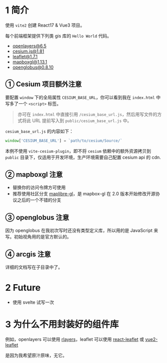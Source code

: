 # 1 简介

使用 `vite2` 创建 React17 & Vue3 项目。

每个前端框架提供下列类 gis 库的 `Hello World` 代码。

- openlayers@6.5
- cesium.js@1.81
- leaflet@1.7.1
- mapboxgl@1.13.1
- openglobus@0.8.10



## ① Cesium 项目额外注意

要配置 `window` 下的全局属性 `CESIUM_BASE_URL`，你可以看到我在 `index.html` 中写多了一个 `<script>` 标签。

> 亦可在 `index.html` 中直接引用 `/cesium_base_url.js`，然后用写文件的方式将此 URL 提前写入到 `public/cesium_base_url.js` 中。

`cesium_base_url.js` 的内容如下：

``` js
window['CESIUM_BASE_URL'] = `path/to/cesium/Source/`
```

本例不使用 `vite-cesium-plugin`，即不将 `cesium` 依赖中的额外资源拷贝到 `public` 目录下，仅适用于开发环境，生产环境需要自己配置 cesium api 的 cdn.



## ② mapboxgl 注意

- 替换你的访问令牌方可使用
- 推荐使用社区分支 [maplibre-gl](https://github.com/maplibre/maplibre-gl-js)，是 mapbox-gl 在 2.0 版本开始修改开源协议之后的一个不错的分支



## ③ openglobus 注意

因为 openglobus 在我初次写时还没有类型定义库，所以用的是 JavaScript 来写。初始视角用的是官方默认的。



## ④ arcgis 注意

详细的文档写在子目录中了。



# 2 Future

- 使用 svelte 试写一次



# 3 为什么不用封装好的组件库

例如，openlayers 可以使用 [rlayers](https://www.npmjs.com/package/rlayers)，leaflet 可以使用 [react-leaflet](https://www.npmjs.com/package/react-leaflet) 或 [vue2-leaflet](https://www.npmjs.com/package/vue2-leaflet)

是因为我希望原汁原味，无它。
